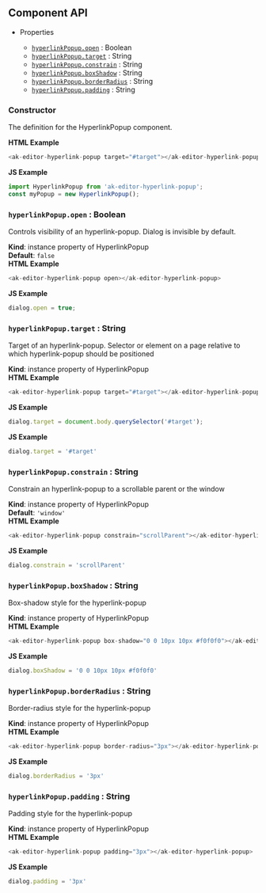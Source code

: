 
## Component API

* Properties

    *  [`hyperlinkPopup.open`](#HyperlinkPopup+open) : Boolean
    *  [`hyperlinkPopup.target`](#HyperlinkPopup+target) : String
    *  [`hyperlinkPopup.constrain`](#HyperlinkPopup+constrain) : String
    *  [`hyperlinkPopup.boxShadow`](#HyperlinkPopup+boxShadow) : String
    *  [`hyperlinkPopup.borderRadius`](#HyperlinkPopup+borderRadius) : String
    *  [`hyperlinkPopup.padding`](#HyperlinkPopup+padding) : String

### Constructor
The definition for the HyperlinkPopup component.

**HTML Example**
```js
<ak-editor-hyperlink-popup target="#target"></ak-editor-hyperlink-popup>
```
**JS Example**
```js
import HyperlinkPopup from 'ak-editor-hyperlink-popup';
const myPopup = new HyperlinkPopup();
```
### `hyperlinkPopup.open` : Boolean
Controls visibility of an hyperlink-popup. Dialog is invisible by default.

**Kind**: instance property of HyperlinkPopup  
**Default**: `false`  
**HTML Example**
```js
<ak-editor-hyperlink-popup open></ak-editor-hyperlink-popup>
```
**JS Example**
```js
dialog.open = true;
```
### `hyperlinkPopup.target` : String
Target of an hyperlink-popup.
Selector or element on a page relative to which hyperlink-popup should be positioned

**Kind**: instance property of HyperlinkPopup  
**HTML Example**
```js
<ak-editor-hyperlink-popup target="#target"></ak-editor-hyperlink-popup>
```
**JS Example**
```js
dialog.target = document.body.querySelector('#target');
```
**JS Example**
```js
dialog.target = '#target'
```
### `hyperlinkPopup.constrain` : String
Constrain an hyperlink-popup to a scrollable parent or the window

**Kind**: instance property of HyperlinkPopup  
**Default**: `'window'`  
**HTML Example**
```js
<ak-editor-hyperlink-popup constrain="scrollParent"></ak-editor-hyperlink-popup>
```
**JS Example**
```js
dialog.constrain = 'scrollParent'
```
### `hyperlinkPopup.boxShadow` : String
Box-shadow style for the hyperlink-popup

**Kind**: instance property of HyperlinkPopup  
**HTML Example**
```js
<ak-editor-hyperlink-popup box-shadow="0 0 10px 10px #f0f0f0"></ak-editor-hyperlink-popup>
```
**JS Example**
```js
dialog.boxShadow = '0 0 10px 10px #f0f0f0'
```
### `hyperlinkPopup.borderRadius` : String
Border-radius style for the hyperlink-popup

**Kind**: instance property of HyperlinkPopup  
**HTML Example**
```js
<ak-editor-hyperlink-popup border-radius="3px"></ak-editor-hyperlink-popup>
```
**JS Example**
```js
dialog.borderRadius = '3px'
```
### `hyperlinkPopup.padding` : String
Padding style for the hyperlink-popup

**Kind**: instance property of HyperlinkPopup  
**HTML Example**
```js
<ak-editor-hyperlink-popup padding="3px"></ak-editor-hyperlink-popup>
```
**JS Example**
```js
dialog.padding = '3px'
```
